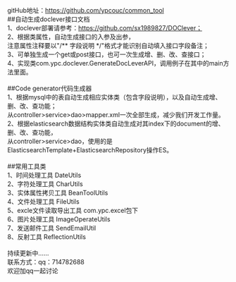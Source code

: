 gitHub地址：https://github.com/ypcouc/common_tool <br>
##自动生成doclever接口文档<br>
1、doclever部署请参考：https://github.com/sx1989827/DOClever；<br>
2、根据类属性，自动生成接口的入参及出参，<br>
注意属性注释要以"/** 字段说明 */"格式才能识别自动填入接口字段备注；<br>
3、可单独生成一个get或post接口，也可一次生成增、删、改、查接口；<br>
4、实现类com.ypc.doclever.GenerateDocLeverAPI，调用例子在其中的main方法里面。<br>
<br>
##Code generator代码生成器<br>
1、根据mysql中的表自动生成相应实体类（包含字段说明），以及自动生成增、删、改、查功能；<br>
从controller>service>dao>mapper.xml一次全部生成，减少我们开发工作量。<br>
2、根据elasticsearch数据结构实体类自动生成对其index下的document的增、删、改、查功能，<br>
从controller>service>dao，使用的是ElasticsearchTemplate+ElasticsearchRepository操作ES。<br>
<br>
##常用工具类<br>
1、时间处理工具 DateUtils<br>
2、字符处理工具 CharUtils<br>
3、实体属性拷贝工具 BeanToolUtils<br>
4、文件处理工具 FileUtils<br>
5、excle文件读取导出工具 com.ypc.excel包下<br>
6、图片处理工具 ImageOperateUtils<br>
7、发送邮件工具 SendEmailUtil<br>
8、反射工具 ReflectionUtils<br>
<br>
持续更新中......<br>
联系方式：qq：714782688<br>
欢迎加qq一起讨论

